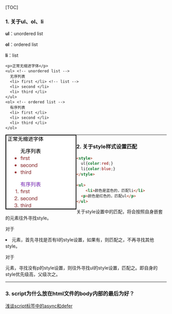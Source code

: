 [TOC]



### 1. 关于ul、ol、li

**ul**：unordered list

**ol**：ordered list

**li**：list

```
<p>正常无缩进字体</p>
<ul> <!-- unordered list -->
  无序列表
  <li> first </li> <!-- list -->
  <li> second </li>
  <li> third </li>
</ul>
<ol> <!-- ordered list -->
  有序列表
  <li> first </li>
  <li> second </li>
  <li> third </li>
</ol>
```

<img src="./images/html问题汇总~1.jpg" alt="ul&amp;ol&amp;li" style="zoom:50%;" align="left" />

---------------

### 2. 关于style样式设置匹配

```html
<style>
  ul{color:red;}
  li{color:blue;}
</style>

<ul>
 	<li>颜色是蓝色的，匹配li</li>
  <p>颜色是红色的，匹配ul</p>
</ul>
```

关于style设置中的匹配，将会按照自身嵌套的元素往外寻找style。

对于<li>元素，首先寻找是否有li的style设置，如果有，则匹配之，不再寻找其他style。

对于<p>元素，寻找没有p的style设置，则往外寻找ul的style设置，匹配之。即自身的style优先级高，父级次之。

----------------

### 3. script为什么放在html文件的body内部的最后为好？

[浅谈script标签中的async和defer](https://www.cnblogs.com/jiasm/p/7683930.html)

###### <script>放在html的<body>内部的最后并非是最优。最优的是利用好```async```和```defer```。

​		参照[虚拟DOM和真实DOM](../VUE/vue问题汇总)，理解渲染过程。

​		A: 在解决这个问题之前，先确认概念「首屏」和「最终效果屏」。

> ```Render Tree```（渲染树）是```DOM Tree```和```CSS Rule Tree```共同构造出来。而JS可以通过DOM API和CSSOM API接口分别对DOM Tree和CSS Rule Tree进行修改，从而构造最后的Render Tree。因此可以将这个过程分类成两种情况：
>
> 1. JS没有通过API修改形成的Render Tree
> 2. JS通过API修改形成的Render Tree
>
> 在讨论这个问题之前，**首屏**指的就是``JS没有通过API修改DOM Tree和CSS Rule Tree而形成的Render Tree渲染出来的页面``。而**最终效果屏**则指的是```JS通过API修改DOM Tree和CSS Rule Tree最终形成的Render Tree渲染出来的页面```。
>
> 在这种首屏的情况下，只对HTML里面的元素进行渲染，而没有JS修改。
>
> 

​		B: 而JS会阻塞```DOM Tree```和```CSS Rule Tree```的构造。

> 浏览器加载一个有 <script>标签的网站发生的事情:
>
> 1.拉取 HTML 页面 (e.g. index.html)，开始解析 HTML
>
> 2.解析到<script>标签之后准备获取 script 文件.
>
> 3.浏览器获取script文件。同时，html 解析中断并且**阻断**页面上其他html的解析。
>
> 4.一段时间后，script下载完成并且**执行**。继续解析HTML文档的其他部分（解析script之后的html代码）
>
> 在第三步中，浏览器获取script文件，会阻断页面上其他html的解析，也就是无法继续构造DOM Tree，直到script完全下载完成，才会进行第四步继续构造DOM Tree。

​		在理解了A和B两个部分之后，也就能看出：把script标签放在<body>的底部，可以防止script阻断DOM的构造，通过一定的参数设定使得在最终效果屏出来前，能加载出一个首屏。比如有时候加载一个网页，可能就会出现这样的首屏（只有内容，很丑），没有样式的修改。即```FOUC```：由于浏览器渲染机制（比如firefox），在CSS加载之前，先呈现了HTML，就会导致展示出无样式内容，然后样式突然呈现的现象；

​		但是对最终效果屏来说，二者都需要等待script文件下载并执行完毕才能够出来，因此是无差别的。

###### async & defer

​		```async```和```defer```都不会产生上述的阻断```DOM Tree```构造，即运用了这两个属性，script的下载不会阻断html的解析。

​		```async```：async标记的Script异步执行下载，并执行。

```html
<!-- 
异步执行需要关注两点：
1.不用顾虑前件script是否加载完毕，只要是script就可以立马进行加载，并行加载
2.不用考虑前件script是否执行完毕，只要是加载完毕就可以立马执行
-->
<script type="text/javascript" src="script1.js" async></script>
<script type="text/javascript" src="script2.js" async></script>
<!-- script2可能会比script1更早执行完毕 -->
```

​		```defer```：defer标记的Script顺序执行。

```html
<!-- 
顺序执行需要关注两点：
1.不用顾虑前件script是否加载完毕，只要是script就可以立马进行加载，顺序执行仍然是并行加载script
2.等待前件script执行完毕，只有前件script执行完毕之后才能执行
-->
<script type="text/javascript" src="script1.js" async></script>
<script type="text/javascript" src="script2.js" async></script>
<!-- 这意味着虽然script2可能加载比script1更早完成，但是一定要等待script1执行完毕 -->
```

​		值得注意的是，script的下载都是并行的。用以下三张图理解区别：

```html
<script type="text/javascript" src="script2.js" async></script>
<script type="text/javascript" src="script1.js" async></script>
```

图中```蓝色：html解析```、```紫色：script加载```、```黄色：script执行```、```绿色：DOMContentLoader```

```无属性script```：

![image](./images/null.png)

```async```：

![image](./images/async.png)

```defer```：

![image](./images/defer.png)

- [ ] defer比async稳定。

### 4. 关于tr、th、td

```tr```：table row，行

```th```：table header，行标题

```td```：table data，单元格内容

